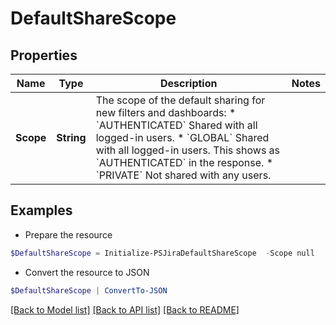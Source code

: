 # DefaultShareScope
## Properties

Name | Type | Description | Notes
------------ | ------------- | ------------- | -------------
**Scope** | **String** | The scope of the default sharing for new filters and dashboards:   *  &#x60;AUTHENTICATED&#x60; Shared with all logged-in users.  *  &#x60;GLOBAL&#x60; Shared with all logged-in users. This shows as &#x60;AUTHENTICATED&#x60; in the response.  *  &#x60;PRIVATE&#x60; Not shared with any users. | 

## Examples

- Prepare the resource
```powershell
$DefaultShareScope = Initialize-PSJiraDefaultShareScope  -Scope null
```

- Convert the resource to JSON
```powershell
$DefaultShareScope | ConvertTo-JSON
```

[[Back to Model list]](../README.md#documentation-for-models) [[Back to API list]](../README.md#documentation-for-api-endpoints) [[Back to README]](../README.md)

